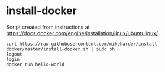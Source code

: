 # install-docker

Script created from instructions at https://docs.docker.com/engine/installation/linux/ubuntulinux/

```
curl https://raw.githubusercontent.com/mikeharder/install-docker/master/install-docker.sh | sudo sh
logout
login
docker run hello-world
```

